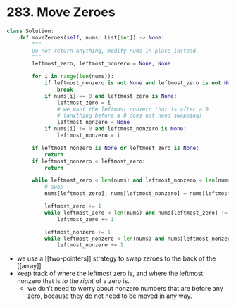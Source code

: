 # 283. Move Zeroes

```python
class Solution:
    def moveZeroes(self, nums: List[int]) -> None:
        """
        Do not return anything, modify nums in-place instead.
        """
        leftmost_zero, leftmost_nonzero = None, None

        for i in range(len(nums)):
            if leftmost_nonzero is not None and leftmost_zero is not None:
                break
            if nums[i] == 0 and leftmost_zero is None:
                leftmost_zero = i
                # we want the leftmost nonzero that is after a 0
                # (anything before a 0 does not need swapping)
                leftmost_nonzero = None
            if nums[i] != 0 and leftmost_nonzero is None:
                leftmost_nonzero = i

        if leftmost_nonzero is None or leftmost_zero is None:
            return
        if leftmost_nonzero < leftmost_zero:
            return

        while leftmost_zero < len(nums) and leftmost_nonzero < len(nums):
            # swap
            nums[leftmost_zero], nums[leftmost_nonzero] = nums[leftmost_nonzero], nums[leftmost_zero]

            leftmost_zero += 1
            while leftmost_zero < len(nums) and nums[leftmost_zero] != 0:
                leftmost_zero += 1

            leftmost_nonzero += 1
            while leftmost_nonzero < len(nums) and nums[leftmost_nonzero] == 0:
                leftmost_nonzero += 1
```

- we use a [[two-pointers]] strategy to swap zeroes to the back of the [[array]].
- keep track of where the leftmost zero is, and where the leftmost nonzero that is *to the right* of a zero is.
	- we don’t need to worry about nonzero numbers that are before any zero, because they do not need to be moved in any way.